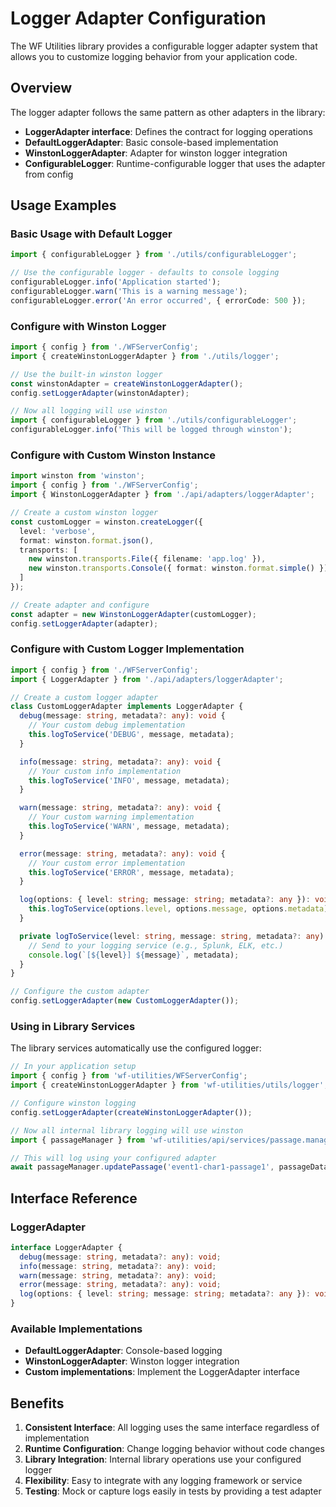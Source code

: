 # Logger Adapter Configuration

The WF Utilities library provides a configurable logger adapter system that allows you to customize logging behavior from your application code.

## Overview

The logger adapter follows the same pattern as other adapters in the library:
- **LoggerAdapter interface**: Defines the contract for logging operations
- **DefaultLoggerAdapter**: Basic console-based implementation 
- **WinstonLoggerAdapter**: Adapter for winston logger integration
- **ConfigurableLogger**: Runtime-configurable logger that uses the adapter from config

## Usage Examples

### Basic Usage with Default Logger

```typescript
import { configurableLogger } from './utils/configurableLogger';

// Use the configurable logger - defaults to console logging
configurableLogger.info('Application started');
configurableLogger.warn('This is a warning message');
configurableLogger.error('An error occurred', { errorCode: 500 });
```

### Configure with Winston Logger

```typescript
import { config } from './WFServerConfig';
import { createWinstonLoggerAdapter } from './utils/logger';

// Use the built-in winston logger
const winstonAdapter = createWinstonLoggerAdapter();
config.setLoggerAdapter(winstonAdapter);

// Now all logging will use winston
import { configurableLogger } from './utils/configurableLogger';
configurableLogger.info('This will be logged through winston');
```

### Configure with Custom Winston Instance

```typescript
import winston from 'winston';
import { config } from './WFServerConfig';
import { WinstonLoggerAdapter } from './api/adapters/loggerAdapter';

// Create a custom winston logger
const customLogger = winston.createLogger({
  level: 'verbose',
  format: winston.format.json(),
  transports: [
    new winston.transports.File({ filename: 'app.log' }),
    new winston.transports.Console({ format: winston.format.simple() })
  ]
});

// Create adapter and configure
const adapter = new WinstonLoggerAdapter(customLogger);
config.setLoggerAdapter(adapter);
```

### Configure with Custom Logger Implementation

```typescript
import { config } from './WFServerConfig';
import { LoggerAdapter } from './api/adapters/loggerAdapter';

// Create a custom logger adapter
class CustomLoggerAdapter implements LoggerAdapter {
  debug(message: string, metadata?: any): void {
    // Your custom debug implementation
    this.logToService('DEBUG', message, metadata);
  }

  info(message: string, metadata?: any): void {
    // Your custom info implementation
    this.logToService('INFO', message, metadata);
  }

  warn(message: string, metadata?: any): void {
    // Your custom warning implementation
    this.logToService('WARN', message, metadata);
  }

  error(message: string, metadata?: any): void {
    // Your custom error implementation
    this.logToService('ERROR', message, metadata);
  }

  log(options: { level: string; message: string; metadata?: any }): void {
    this.logToService(options.level, options.message, options.metadata);
  }

  private logToService(level: string, message: string, metadata?: any): void {
    // Send to your logging service (e.g., Splunk, ELK, etc.)
    console.log(`[${level}] ${message}`, metadata);
  }
}

// Configure the custom adapter
config.setLoggerAdapter(new CustomLoggerAdapter());
```

### Using in Library Services

The library services automatically use the configured logger:

```typescript
// In your application setup
import { config } from 'wf-utilities/WFServerConfig';
import { createWinstonLoggerAdapter } from 'wf-utilities/utils/logger';

// Configure winston logging
config.setLoggerAdapter(createWinstonLoggerAdapter());

// Now all internal library logging will use winston
import { passageManager } from 'wf-utilities/api/services/passage.manager';

// This will log using your configured adapter
await passageManager.updatePassage('event1-char1-passage1', passageData);
```

## Interface Reference

### LoggerAdapter

```typescript
interface LoggerAdapter {
  debug(message: string, metadata?: any): void;
  info(message: string, metadata?: any): void;
  warn(message: string, metadata?: any): void;
  error(message: string, metadata?: any): void;
  log(options: { level: string; message: string; metadata?: any }): void;
}
```

### Available Implementations

- **DefaultLoggerAdapter**: Console-based logging
- **WinstonLoggerAdapter**: Winston logger integration
- **Custom implementations**: Implement the LoggerAdapter interface

## Benefits

1. **Consistent Interface**: All logging uses the same interface regardless of implementation
2. **Runtime Configuration**: Change logging behavior without code changes
3. **Library Integration**: Internal library operations use your configured logger
4. **Flexibility**: Easy to integrate with any logging framework or service
5. **Testing**: Mock or capture logs easily in tests by providing a test adapter
